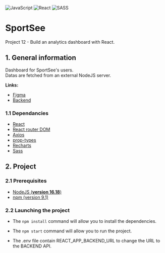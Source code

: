 ![JavaScript](https://img.shields.io/badge/javascript-%23323330.svg?style=for-the-badge&logo=javascript&logoColor=%23F7DF1E)
![React](https://img.shields.io/badge/react-%2320232a.svg?style=for-the-badge&logo=react&logoColor=%2361DAFB)
![SASS](https://img.shields.io/badge/SASS-hotpink.svg?style=for-the-badge&logo=SASS&logoColor=white)

# SportSee

Project 12 - Build an analytics dashboard with React.

## 1. General information
Dashboard for SportSee's users.<br />
Datas are fetched from an external NodeJS server.

**Links:**
- [Figma](https://www.figma.com/file/BMomGVZqLZb811mDMShpLu/UI-design-Sportify-FR?node-id=0%3A1)
- [Backend](https://github.com/OpenClassrooms-Student-Center/P9-front-end-dashboard)

### 1.1 Dependancies
- [React](https://reactjs.org/)
- [React router DOM](https://v5.reactrouter.com/web/guides/quick-start)
- [Axios](https://axios-http.com/fr/docs/intro)
- [prop-types](https://www.npmjs.com/package/prop-types)
- [Recharts](https://recharts.org/en-US/)
- [Sass](https://sass-lang.com/)

## 2. Project

### 2.1 Prerequisites

- [NodeJS (**version 16.18**)](https://nodejs.org/en/)
- [npm (version 9.1)](https://www.npmjs.com/)

### 2.2 Launching the project

- The `npm install` command will allow you to install the dependencies.
- The `npm start` command will allow you to run the project.

- The .env file contain REACT_APP_BACKEND_URL to change the URL to the BACKEND API.